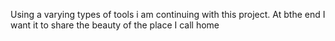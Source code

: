 Using a varying types of tools i am continuing with this project. At bthe end I want it to share the beauty of the place I call home
